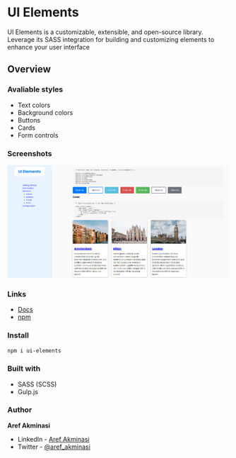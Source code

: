 # UI Elements

UI Elements is a customizable, extensible, and open-source library. Leverage its SASS integration for building and customizing elements to enhance your user interface

## Overview

### Avaliable styles

- Text colors
- Background colors
- Buttons
- Cards
- Form controls

### Screenshots

![](/screenshots/screenshot1.png)

### Links

- [Docs](https://aref-akminasi.github.io/ui-elements-docs/)
- [npm](https://www.npmjs.com/package/ui-elements)

### Install

```
npm i ui-elements
```

### Built with

- SASS (SCSS)
- Gulp.js

### Author

**Aref Akminasi**

- LinkedIn - [Aref Akminasi](https://www.linkedin.com/in/aref-akminasi-91412b207/)
- Twitter - [@aref_akminasi](https://twitter.com/aref_akminasi)
